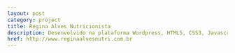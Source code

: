 ```yaml
---
layout: post
category: project
title: Regina Alves Nutricionista
description: Desenvolvido na plataforma Wordpress, HTML5, CSS3, Javascript, PHP, Responsivo, Bootstrap.
href: http://www.reginaalvesnutri.com.br
---
```

